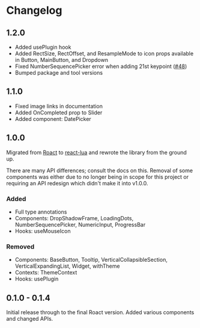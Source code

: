 # Changelog

## 1.2.0

-   Added usePlugin hook
-   Added RectSize, RectOffset, and ResampleMode to icon props available in Button, MainButton, and Dropdown
-   Fixed NumberSequencePicker error when adding 21st keypoint ([#48](https://github.com/sircfenner/StudioComponents/issues/48))
-   Bumped package and tool versions

## 1.1.0

-   Fixed image links in documentation
-   Added OnCompleted prop to Slider
-   Added component: DatePicker

## 1.0.0

Migrated from [Roact](https://github.com/Roblox/roact) to [react-lua](https://github.com/jsdotlua/react-lua)
and rewrote the library from the ground up.

There are many API differences; consult the docs on this. Removal of some components was either due
to no longer being in scope for this project or requiring an API redesign which didn't make it
into v1.0.0.

### Added

-   Full type annotations
-   Components: DropShadowFrame, LoadingDots, NumberSequencePicker, NumericInput, ProgressBar
-   Hooks: useMouseIcon

### Removed

-   Components: BaseButton, Tooltip, VerticalCollapsibleSection, VerticalExpandingList, Widget, withTheme
-   Contexts: ThemeContext
-   Hooks: usePlugin

## 0.1.0 - 0.1.4

Initial release through to the final Roact version. Added various components and changed APIs.
